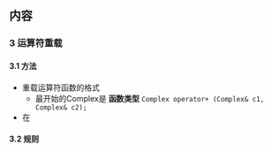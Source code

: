 ##  内容
###  3 运算符重载 
####  3.1 方法
+ 重载运算符函数的格式
	+ 最开始的Complex是 **函数类型**
`Complex operator+ (Complex& c1, Complex& c2);`
+ 在


####  3.2 规则